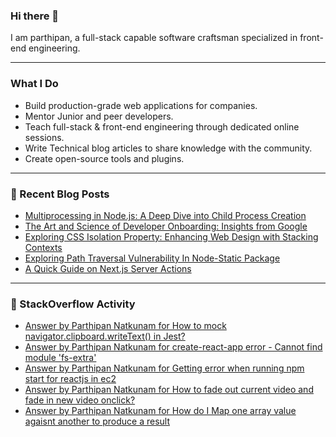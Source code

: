 
### Hi there 👋
I am parthipan, a full-stack capable software craftsman specialized in front-end engineering.

---

### What I Do
- Build production-grade web applications for companies.
- Mentor Junior and peer developers.
- Teach full-stack & front-end engineering through dedicated online sessions.
- Write Technical blog articles to share knowledge with the community.
- Create open-source tools and plugins.

---

### 📄 Recent Blog Posts
<!-- BLOG-POST-LIST:START -->
- [Multiprocessing in Node.js: A Deep Dive into Child Process Creation](https://javascript.plainenglish.io/multiprocessing-in-node-js-a-deep-dive-into-child-process-creation-50a37953bc74?source=rss-1a7725724267------2)
- [The Art and Science of Developer Onboarding: Insights from Google](https://levelup.gitconnected.com/the-art-and-science-of-developer-onboarding-insights-from-google-3ef085bcc81b?source=rss-1a7725724267------2)
- [Exploring CSS Isolation Property: Enhancing Web Design with Stacking Contexts](https://levelup.gitconnected.com/exploring-css-isolation-property-enhancing-web-design-with-stacking-contexts-87dedfa0f2c0?source=rss-1a7725724267------2)
- [Exploring Path Traversal Vulnerability In Node-Static Package](https://javascript.plainenglish.io/exploring-path-traversal-vulnerability-in-node-static-package-8454c07332bc?source=rss-1a7725724267------2)
- [A Quick Guide on Next.js Server Actions](https://javascript.plainenglish.io/a-quick-guide-on-next-js-server-actions-fd3d2e4f2dbf?source=rss-1a7725724267------2)
<!-- BLOG-POST-LIST:END -->

---

### 🔎 StackOverflow Activity
<!-- STACKOVERFLOW:START -->
- [Answer by Parthipan Natkunam for How to mock navigator.clipboard.writeText&lpar;&rpar; in Jest?](https://stackoverflow.com/questions/62351935/how-to-mock-navigator-clipboard-writetext-in-jest/65870099#65870099)
- [Answer by Parthipan Natkunam for create-react-app error - Cannot find module &#39;fs-extra&#39;](https://stackoverflow.com/questions/50724329/create-react-app-error-cannot-find-module-fs-extra/58448852#58448852)
- [Answer by Parthipan Natkunam for Getting error when running npm start for reactjs in ec2](https://stackoverflow.com/questions/58285368/getting-error-when-running-npm-start-for-reactjs-in-ec2/58342171#58342171)
- [Answer by Parthipan Natkunam for How to fade out current video and fade in new video onclick?](https://stackoverflow.com/questions/53316112/how-to-fade-out-current-video-and-fade-in-new-video-onclick/53318218#53318218)
- [Answer by Parthipan Natkunam for How do I Map one array value agaisnt another to produce a result](https://stackoverflow.com/questions/53299774/how-do-i-map-one-array-value-agaisnt-another-to-produce-a-result/53300303#53300303)
<!-- STACKOVERFLOW:END -->




<!--
**Parthipan-Natkunam/Parthipan-Natkunam** is a ✨ _special_ ✨ repository because its `README.md` (this file) appears on your GitHub profile.

Here are some ideas to get you started:

- 🔭 I’m currently working on ...
- 🌱 I’m currently learning ...
- 👯 I’m looking to collaborate on ...
- 🤔 I’m looking for help with ...
- 💬 Ask me about ...
- 📫 How to reach me: ...
- 😄 Pronouns: ...
- ⚡ Fun fact: ...
-->
